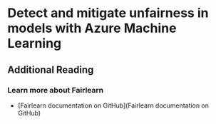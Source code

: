 # Detect and mitigate unfairness in models with Azure Machine Learning

## Additional Reading

### Learn more about Fairlearn

+ [Fairlearn documentation on GitHub](Fairlearn documentation on GitHub)
